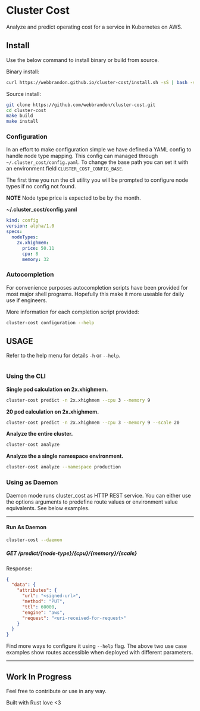 # Cluster Cost

Analyze and predict operating cost for a service in Kubernetes on AWS.

## Install

Use the below command to install binary or build from source.

Binary install:  

```bash
curl https://webbrandon.github.io/cluster-cost/install.sh -sS | bash -s
```

Source install:

```bash
git clone https://github.com/webbrandon/cluster-cost.git
cd cluster-cost
make build
make install
```

### Configuration

In an effort to make configuration simple we have defined a YAML config to handle node type mapping.  This config can managed through `~/.cluster_cost/config.yaml`.  To change the base path you can set it with an environment field `CLUSTER_COST_CONFIG_BASE`.

The first time you run the cli utility you will be prompted to configure node types if no config not found.  

**NOTE** Node type price is expected to be by the month.

**~/.cluster_cost/config.yaml**  
```yaml
kind: config
version: alpha/1.0
specs:
  nodeTypes:
    2x.xhighmem:
      price: 50.11
      cpu: 8
      memory: 32
```

### Autocompletion

For convenience purposes autocompletion scripts have been provided for most major shell programs.  Hopefully this make it more useable for daily use if engineers.

More information for each completion script provided:

```bash
cluster-cost configuration --help
```

## USAGE

Refer to the help menu for details `-h` or `--help`.

```bash

```

### Using the CLI

**Single pod calculation on 2x.xhighmem.**
```bash
cluster-cost predict -n 2x.xhighmem --cpu 3 --memory 9
```

**20 pod calculation on 2x.xhighmem.**
```bash
cluster-cost predict -n 2x.xhighmem --cpu 3 --memory 9 --scale 20
```

**Analyze the entire cluster.**
```bash
cluster-cost analyze
```

**Analyze the a single namespace environment.**
```bash
cluster-cost analyze --namespace production
```

### Using as Daemon

Daemon mode runs cluster_cost as HTTP REST service.  You can either use the options arguments to predefine route values or environment value equivalents. See below examples.

---

#### Run As Daemon

```bash
cluster-cost --daemon
```

##### GET /predict/{node-type}/{cpu}/{memory}/{scale}

Response:  
```json
{
  "data": {
    "attributes": {
      "url": "<signed-url>",
      "method": "PUT",
      "ttl": 60000,
      "engine": "aws",
      "request": "<uri-received-for-request>"
    }
  }
}
```

Find more ways to configure it using `--help` flag. The above two use case examples show routes accessible when deployed with different parameters.


---

## Work In Progress
Feel free to contribute or use in any way.

Built with Rust love <3
